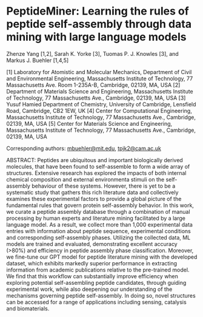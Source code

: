 # PeptideMiner: Learning the rules of peptide self-assembly through data mining with large language models

Zhenze Yang [1,2], Sarah K. Yorke [3], Tuomas P. J. Knowles [3], and Markus J. Buehler [1,4,5]

[1] Laboratory for Atomistic and Molecular Mechanics, Department of Civil and Environmental Engineering,
Massachusetts Institute of Technology, 77 Massachusetts Ave. Room 1-235A-B, Cambridge, 02139, MA, USA
[2] Department of Materials Science and Engineering, Massachusetts Institute of Technology, 77 Massachusetts Ave.,
Cambridge, 02139, MA, USA
[3] Yusuf Hamied Department of Chemistry, University of Cambridge, Lensfield Road, Cambridge, CB2 1EW, UK
[4] Center for Computational Engineering, Massachusetts Institute of Technology, 77 Massachusetts Ave., Cambridge,
02139, MA, USA
[5] Center for Materials Science and Engineering, Massachusetts Institute of Technology, 77 Massachusetts Ave.,
Cambridge, 02139, MA, USA

Corresponding authors: mbuehler@mit.edu, tpjk2@cam.ac.uk

ABSTRACT: Peptides are ubiquitous and important biologically derived molecules, that have been found to self-assemble to form a wide array of structures. Extensive research has explored the impacts of both internal chemical composition and external environmenta stimuli on the self-assembly behaviour of these systems. However, there is yet to be a systematic study that gathers this rich literature data and collectively examines these experimental factors to provide a global picture of the fundamental rules that govern protein self-assembly behavior. In this work, we curate a peptide assembly database through a combination of manual processing by human experts and literature mining facilitated by a large language model. As a result, we collect more than 1,000 experimental data entries with information about peptide sequence, experimental conditions and corresponding self-assembly phases. Utilizing the collected data, ML models are trained and evaluated, demonstrating excellent accuracy (>80%) and efficiency in peptide assembly phase classification. Moreover, we fine-tune our GPT model for peptide literature mining with the developed dataset, which exhibits markedly superior performance in extracting information from academic publications relative to the pre-trained model. We find that this workflow can substantially improve efficiency when exploring potential self-assembling peptide candidates, through guiding experimental work, while also deepening our understanding of the mechanisms governing peptide self-assembly. In doing so, novel structures can be accessed for a range of applications including sensing, catalysis and biomaterials.
